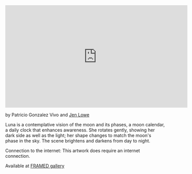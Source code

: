<div class="video-container">
<iframe src="http://player.vimeo.com/video/188429968?title=0&amp;byline=0&amp;portrait=0" width="575" height="323" frameborder="0" webkitAllowFullScreen mozallowfullscreen allowFullScreen></iframe>
</div>

by Patricio Gonzalez Vivo and [Jen Lowe](http://jenlowe.net/)

Luna is a contemplative vision of the moon and its phases, a moon calendar, a daily clock that enhances awareness. She rotates gently, showing her dark side as well as the light; her shape changes to match the moon's phase in the sky. The scene brightens and darkens from day to night. 

Connection to the internet: 
This artwork does require an internet connection. 

Available at [FRAMED gallery](https://frm.fm/a/patricio_gonzalez_vivo_jen_lowe/luna)


